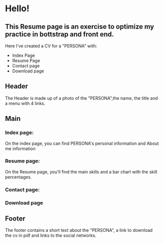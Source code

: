 # Hello!

## This Resume page is an exercise to optimize my practice in bottstrap and front end. 
Here I've created a CV for a "PERSONA" with: 
- Index Page
- Resume Page
- Contact page
- Download page

## Header
The Header is made up of a photo of the "PERSONA",the name, the title and a menu with 4 links. 

## Main
### Index page:
On the index page, you can find PERSONA's personal information and About me information 

### Resume page:
On the Resume page, you'll find the main skills and a bar chart with the skill percentages. 

### Contact page:

### Download page

## Footer
The footer contains a short text about the "PERSONA", a link to download the cv in pdf and links to the social networks. 

